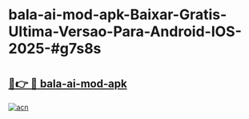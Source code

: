 # bala-ai-mod-apk-Baixar-Gratis-Ultima-Versao-Para-Android-IOS-2025-#g7s8s

# <h2><a href="https://ainizakaria.my?title=bala-ai-mod-apk&ref=22M">🔗👉 🔴 bala-ai-mod-apk</a></h2>

[![acn](https://github.com/user-attachments/assets/0f9c940e-d8b0-45ae-aac7-cd30a18b3e1c)](https://ainizakaria.my?title=bala-ai-mod-apk&ref=22M)

